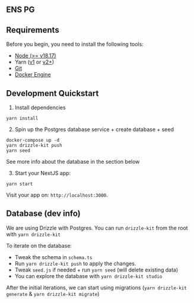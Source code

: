 ## ENS PG

## Requirements

Before you begin, you need to install the following tools:

- [Node (>= v18.17)](https://nodejs.org/en/download/)
- Yarn ([v1](https://classic.yarnpkg.com/en/docs/install/) or [v2+](https://yarnpkg.com/getting-started/install))
- [Git](https://git-scm.com/downloads)
- [Docker Engine](https://docs.docker.com/engine/install/)

## Development Quickstart

1. Install dependencies

```
yarn install
```

2. Spin up the Postgres database service + create database + seed

```
docker-compose up -d
yarn drizzle-kit push
yarn seed
```

See more info about the database in the section below

3. Start your NextJS app:

```
yarn start
```

Visit your app on: `http://localhost:3000`.

## Database (dev info)

We are using Drizzle with Postgres. You can run `drizzle-kit` from the root with `yarn drizzle-kit`

To iterate on the database:

- Tweak the schema in `schema.ts`
- Run `yarn drizzle-kit push` to apply the changes.
- Tweak `seed.js` if needed + run `yarn seed` (will delete existing data)
- You can explore the database with `yarn drizzle-kit studio`

After the initial iterations, we can start using migrations (`yarn drizzle-kit generate` & `yarn drizzle-kit migrate`)

